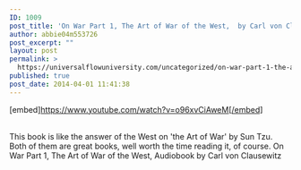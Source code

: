 ```yaml
---
ID: 1009
post_title: 'On War Part 1, The Art of War of the West,  by Carl von Clausewitz'
author: abbie04m553726
post_excerpt: ""
layout: post
permalink: >
  https://universalflowuniversity.com/uncategorized/on-war-part-1-the-art-of-war-of-the-west-by-carl-von-clausewitz/
published: true
post_date: 2014-04-01 11:41:38
---
```

[embed]https://www.youtube.com/watch?v=o96xvCiAweM[/embed]</br></br>
<p>This book is like the answer of the West on 'the Art of War' by Sun Tzu. Both of them are great books, well worth the time reading it, of course.
On War Part 1, The Art of War of the West, Audiobook by Carl von Clausewitz</p>